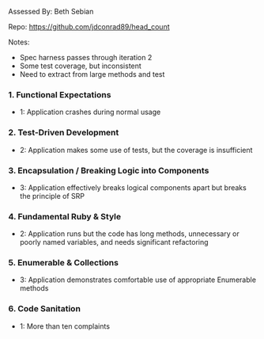 Assessed By: Beth Sebian  

Repo: https://github.com/jdconrad89/head_count

Notes:
* Spec harness passes through iteration 2
* Some test coverage, but inconsistent
* Need to extract from large methods and test

### 1. Functional Expectations
* 1: Application crashes during normal usage

### 2. Test-Driven Development
* 2: Application makes some use of tests, but the coverage is insufficient

### 3. Encapsulation / Breaking Logic into Components
* 3: Application effectively breaks logical components apart but breaks the principle of SRP

### 4. Fundamental Ruby & Style
* 2:  Application runs but the code has long methods, unnecessary or poorly named variables, and needs significant refactoring

### 5. Enumerable & Collections
* 3: Application demonstrates comfortable use of appropriate Enumerable methods

### 6. Code Sanitation
* 1: More than ten complaints

